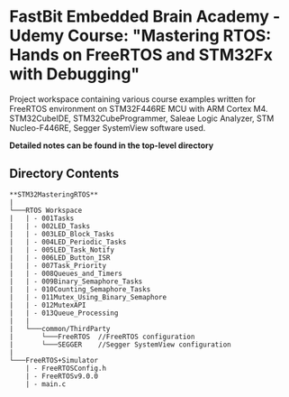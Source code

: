 # FastBit Embedded Brain Academy - Udemy Course: "Mastering RTOS: Hands on FreeRTOS and STM32Fx with Debugging"
Project workspace containing various course examples written for FreeRTOS environment on STM32F446RE MCU with ARM Cortex M4. STM32CubeIDE, STM32CubeProgrammer, Saleae Logic Analyzer, STM Nucleo-F446RE, Segger SystemView software used.

**Detailed notes can be found in the top-level directory**

## Directory Contents
```
**STM32MasteringRTOS**
|
└───RTOS Workspace 
|   | - 001Tasks
|   | - 002LED_Tasks
|   | - 003LED_Block_Tasks
|   | - 004LED_Periodic_Tasks
|   | - 005LED_Task_Notify
|   | - 006LED_Button_ISR
|   | - 007Task_Priority
|   | - 008Queues_and_Timers
|   | - 009Binary_Semaphore_Tasks
|   | - 010Counting_Semaphore_Tasks
|   | - 011Mutex_Using_Binary_Semaphore
|   | - 012MutexAPI
|   | - 013Queue_Processing
|   |
|   └───common/ThirdParty
|       └───FreeRTOS  //FreeRTOS configuration
|       └───SEGGER    //Segger SystemView configuration
|	
└───FreeRTOS+Simulator  
    | - FreeRTOSConfig.h
    | - FreeRTOSv9.0.0
    | - main.c
```
